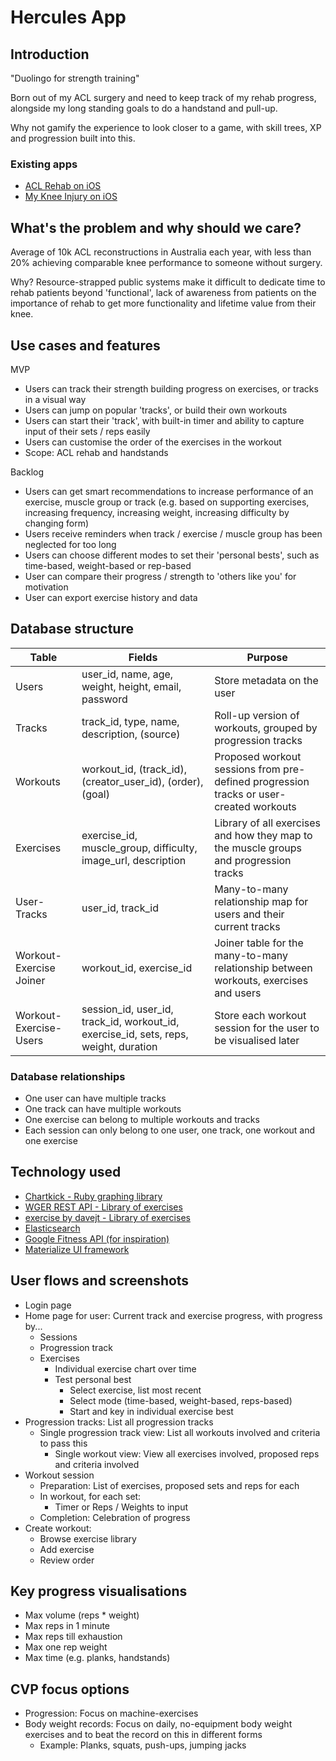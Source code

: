 # Hercules App

## Introduction
"Duolingo for strength training"

Born out of my ACL surgery and need to keep track of my rehab progress, alongside my long standing goals to do a handstand and pull-up.

Why not gamify the experience to look closer to a game, with skill trees, XP and progression built into this.

### Existing apps
- [ACL Rehab on iOS](https://apps.apple.com/us/app/acl-rehab/id1006387276)
- [My Knee Injury on iOS](https://www.myinjuryapps.com/my-knee-injury)

## What's the problem and why should we care?
Average of 10k ACL reconstructions in Australia each year, with less than 20% achieving comparable knee performance to someone without surgery.

Why? Resource-strapped public systems make it difficult to dedicate time to rehab patients beyond 'functional', lack of awareness from patients on the importance of rehab to get more functionality and lifetime value from their knee.

## Use cases and features
MVP
- Users can track their strength building progress on exercises, or tracks in a visual way
- Users can jump on popular 'tracks', or build their own workouts
- Users can start their 'track', with built-in timer and ability to capture input of their sets / reps easily
- Users can customise the order of the exercises in the workout
- Scope: ACL rehab and handstands

Backlog
- Users can get smart recommendations to increase performance of an exercise, muscle group or track (e.g. based on supporting exercises, increasing frequency, increasing weight, increasing difficulty by changing form)
- Users receive reminders when track / exercise / muscle group has been neglected for too long
- Users can choose different modes to set their 'personal bests', such as time-based, weight-based or rep-based
- User can compare their progress / strength to 'others like you' for motivation
- User can export exercise history and data

## Database structure
| Table | Fields | Purpose |
|-------|--------|---------|
| Users | user_id, name, age, weight, height, email, password | Store metadata on the user 
| Tracks | track_id, type, name, description, (source) | Roll-up version of workouts, grouped by progression tracks
| Workouts | workout_id, (track_id), (creator_user_id), (order), (goal) | Proposed workout sessions from pre-defined progression tracks or user-created workouts
| Exercises | exercise_id, muscle_group, difficulty, image_url, description | Library of all exercises and how they map to the muscle groups and progression tracks
| User-Tracks | user_id, track_id | Many-to-many relationship map for users and their current tracks
| Workout-Exercise Joiner | workout_id, exercise_id | Joiner table for the many-to-many relationship between workouts, exercises and users
| Workout-Exercise-Users | session_id, user_id, track_id, workout_id, exercise_id, sets, reps, weight, duration | Store each workout session for the user to be visualised later

### Database relationships
- One user can have multiple tracks
- One track can have multiple workouts
- One exercise can belong to multiple workouts and tracks
- Each session can only belong to one user, one track, one workout and one exercise 

## Technology used
- [Chartkick - Ruby graphing library](https://chartkick.com/)
- [WGER REST API - Library of exercises](https://wger.de/en/software/api)
- [exercise by davejt - Library of exercises](https://github.com/davejt/exercise)
- [Elasticsearch](https://github.com/elastic/elasticsearch-ruby)
- [Google Fitness API (for inspiration)](https://developers.google.com/android/reference/com/google/android/gms/fitness/package-summary)
- [Materialize UI framework](https://materializecss.com/)

## User flows and screenshots
- Login page
- Home page for user: Current track and exercise progress, with progress by...
  - Sessions
  - Progression track
  - Exercises
    - Individual exercise chart over time
    - Test personal best
      - Select exercise, list most recent
      - Select mode (time-based, weight-based, reps-based)
      - Start and key in individual exercise best
- Progression tracks: List all progression tracks
  - Single progression track view: List all workouts involved and criteria to pass this
    - Single workout view: View all exercises involved, proposed reps and criteria involved
- Workout session
  - Preparation: List of exercises, proposed sets and reps for each
  - In workout, for each set:
    - Timer or Reps / Weights to input
  - Completion: Celebration of progress
- Create workout:
  - Browse exercise library
  - Add exercise
  - Review order

## Key progress visualisations
- Max volume (reps * weight)
- Max reps in 1 minute
- Max reps till exhaustion
- Max one rep weight
- Max time (e.g. planks, handstands)

## CVP focus options
- Progression: Focus on machine-exercises
- Body weight records: Focus on daily, no-equipment body weight exercises and to beat the record on this in different forms
  - Example: Planks, squats, push-ups, jumping jacks